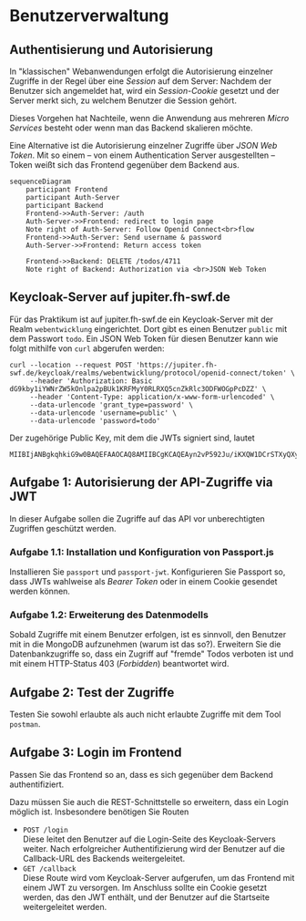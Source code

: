 # Benutzerverwaltung

## Authentisierung und Autorisierung

In "klassischen" Webanwendungen erfolgt die Autorisierung einzelner Zugriffe in der Regel über eine *Session* auf dem Server: Nachdem der Benutzer sich angemeldet hat, 
wird ein *Session-Cookie* gesetzt und der Server merkt sich, zu welchem Benutzer die Session gehört.

Dieses Vorgehen hat Nachteile, wenn die Anwendung aus mehreren *Micro Services* besteht oder wenn man das Backend skalieren möchte.

Eine Alternative ist die Autorisierung einzelner Zugriffe über *JSON Web Token*. Mit so einem – von einem Authentication Server ausgestellten – Token weißt sich das 
Frontend gegenüber dem Backend aus.   

```mermaid
sequenceDiagram
    participant Frontend
    participant Auth-Server
    participant Backend
    Frontend->>Auth-Server: /auth
    Auth-Server->>Frontend: redirect to login page
    Note right of Auth-Server: Follow Openid Connect<br>flow
    Frontend->>Auth-Server: Send username & password
    Auth-Server->>Frontend: Return access token

    Frontend->>Backend: DELETE /todos/4711
    Note right of Backend: Authorization via <br>JSON Web Token
```

## Keycloak-Server auf jupiter.fh-swf.de

Für das Praktikum ist auf jupiter.fh-swf.de ein Keycloak-Server mit der Realm `webentwicklung` eingerichtet. Dort gibt es einen Benutzer `public` mit dem Passwort `todo`.
Ein JSON Web Token für diesen Benutzer kann wie folgt mithilfe von `curl` abgerufen werden:

```shell
curl --location --request POST 'https://jupiter.fh-swf.de/keycloak/realms/webentwicklung/protocol/openid-connect/token' \
     --header 'Authorization: Basic dG9kby1iYWNrZW5kOnlpa2pBUk1KRFMyY0RLRXQ5cnZkRlc3ODFWOGpPcDZZ' \
     --header 'Content-Type: application/x-www-form-urlencoded' \
     --data-urlencode 'grant_type=password' \
     --data-urlencode 'username=public' \
     --data-urlencode 'password=todo'
```

Der zugehörige Public Key, mit dem die JWTs signiert sind, lautet 
```
MIIBIjANBgkqhkiG9w0BAQEFAAOCAQ8AMIIBCgKCAQEAyn2vP592Ju/iKXQW1DCrSTXyQXyo11Qed1SdzFWC+mRtdgioKibzYMBt2MfAJa6YoyrVNgOtGvK659MjHALtotPQGmis1VVvBeMFdfh+zyFJi8NPqgBTXz6bQfnu85dbxVAg95J+1Ud0m4IUXME1ElOyp1pi88+w0C6ErVcFCyEDS3uAajBY6vBIuPrlokbl6RDcvR9zX85s+R/s7JeP1XV/e8gbnYgZwxcn/6+7moHPDl4LqvVDKnDq9n4W6561s8zzw8EoAwwYXUC3ZPe2/3DcUCh+zTF2nOy8HiN808CzqLq1VeD13q9DgkAmBWFNSaXb6vK6RIQ9+zr2cwdXiwIDAQAB
```

## Aufgabe 1: Autorisierung der API-Zugriffe via JWT

In dieser Aufgabe sollen die Zugriffe auf das API vor unberechtigten Zugriffen geschützt werden.

### Aufgabe 1.1: Installation und Konfiguration von Passport.js

Installieren Sie `passport` und `passport-jwt`. Konfigurieren Sie Passport so, dass JWTs wahlweise als *Bearer Token* oder in einem Cookie gesendet werden können.

### Aufgabe 1.2: Erweiterung des Datenmodells

Sobald Zugriffe mit einem Benutzer erfolgen, ist es sinnvoll, den Benutzer mit in die MongoDB aufzunehmen (warum ist das so?). Erweitern Sie die Datenbankzugriffe so, dass ein Zugriff auf "fremde" Todos verboten ist und mit einem HTTP-Status 403 (*Forbidden*) beantwortet wird.

## Aufgabe 2: Test der Zugriffe

Testen Sie sowohl erlaubte als auch nicht erlaubte Zugriffe mit dem Tool `postman`.

## Aufgabe 3: Login im Frontend
Passen Sie das Frontend so an, dass es sich gegenüber dem Backend authentifiziert. 

Dazu müssen Sie auch die REST-Schnittstelle so erweitern, dass ein Login möglich ist. Insbesondere benötigen Sie Routen
- `POST /login`<br>
   Diese leitet den Benutzer auf die Login-Seite des Keycloak-Servers weiter. Nach erfolgreicher Authentifizierung wird der Benutzer auf die Callback-URL des Backends weitergeleitet.
- `GET /callback`<br>
   Diese Route wird vom Keycloak-Server aufgerufen, um das Frontend mit einem JWT zu versorgen.
   Im Anschluss sollte ein Cookie gesetzt werden, das den JWT enthält, und der Benutzer auf die Startseite weitergeleitet werden.
